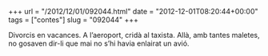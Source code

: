 +++
url = "/2012/12/01/092044.html"
date = "2012-12-01T08:20:44+00:00"
tags = ["contes"]
slug = "092044"
+++

Divorcis en vacances. A l’aeroport, cridà al taxista. Allà, amb tantes maletes, no gosaven dir-li que mai no s’hi havia enlairat un avió.
